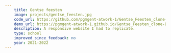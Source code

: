 ```yaml
---
    title: Gentse feesten
    image: projects/gentse_feesten.jpg
    code_url: https://github.com/pgmgent-atwork-1/Gentse_Feesten_clone-Brent_Van_Steertegem/
    demo_url: https://pgmgent-atwork-1.github.io/Gentse_Feesten_clone-Brent_Van_Steertegem/
    description: A responsive website I had to replicate.
    type: school
    improved_since_feedback: no
    year: 2021-2022
---
```

